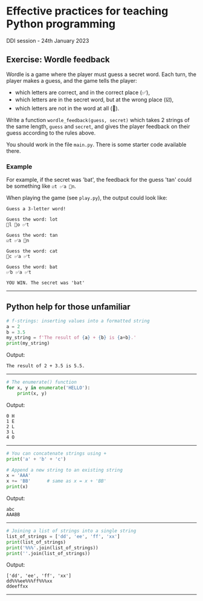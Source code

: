 # Effective practices for teaching Python programming

DDI session - 24th January 2023


## Exercise: Wordle feedback

Wordle is a game where the player must guess a secret word. Each turn, the player makes a guess, and the game tells the player:

- which letters are correct, and in the correct place (✅),
- which letters are in the secret word, but at the wrong place (☑️),
- which letters are not in the word at all (🚫).

Write a function `wordle_feedback(guess, secret)` which takes 2 strings of the same length, `guess` and `secret`, and gives the player feedback on their guess according to the rules above.

You should work in the file `main.py`. There is some starter code available there.

### Example

For example, if the secret was 'bat', the feedback for the guess 'tan' could be something like `☑️t ✅a 🚫n`.

When playing the game (see `play.py`), the output could look like:
```
Guess a 3-letter word!

Guess the word: lot
🚫l 🚫o ✅t

Guess the word: tan
☑️t ✅a 🚫n

Guess the word: cat
🚫c ✅a ✅t

Guess the word: bat
✅b ✅a ✅t

YOU WIN. The secret was 'bat'
```



---
## Python help for those unfamiliar


```python
# f-strings: inserting values into a formatted string
a = 2
b = 3.5
my_string = f'The result of {a} + {b} is {a+b}.'
print(my_string)
```
Output:

    The result of 2 + 3.5 is 5.5.


---
```python
# The enumerate() function
for x, y in enumerate('HELLO'):
    print(x, y)
```
Output:

    0 H
    1 E
    2 L
    3 L
    4 O

---

```python
# You can concatenate strings using +
print('a' + 'b' + 'c')

# Append a new string to an existing string
x = 'AAA'
x += 'BB'      # same as x = x + 'BB'
print(x)
```
Output:

    abc
    AAABB

---

```python
# Joining a list of strings into a single string
list_of_strings = ['dd', 'ee', 'ff', 'xx']
print(list_of_strings)
print('%%%'.join(list_of_strings))
print(''.join(list_of_strings))
```
Output:

    ['dd', 'ee', 'ff', 'xx']
    dd%%%ee%%%ff%%%xx
    ddeeffxx

---
